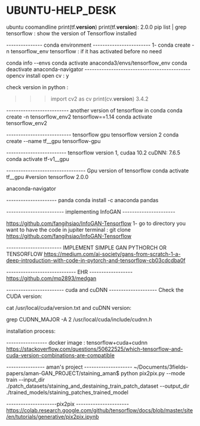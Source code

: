 # UBUNTU-HELP_DESK
ubuntu coomandline
print(tf.__version__)
print(tf.__version__): 2.0.0
pip list | grep tensorflow : show the version of Tensorflow installed


---------------  conda environment ------------------------
1- conda create -n tensorflow_env tensorflow : if it has activated before no need

conda info --envs
conda activate anaconda3/envs/tensorflow_env
conda deactivate
anaconda-navigator 
--------------------------------------------   opencv
install open cv  :  y

check version in python : 
>>> import cv2 as cv
>>> print(cv.__version__)
3.4.2

-------------------------- another version of tensorflow in conda
conda create -n tensorflow_env2 tensorflow==1.14
conda activate tensorflow_env2

---------------------------  tensorflow gpu  tensorflow version 2
conda create --name tf__gpu tensorflow-gpu

-------------------------  tensorflow version 1, cudaa 10.2 cuDNN: 7.6.5
conda activate tf-v1__gpu



---------------------------------  Gpu version of tensorflow
conda activate tf__gpu   #version tensorflow 2.0.0

anaconda-navigator 


---------------------  panda 
conda install -c anaconda pandas


------------------------  implementing InfoGAN ----------------------

https://github.com/fangihsiao/InfoGAN-Tensorflow
1- go to directory you want to have the code in jupiter terminal :
git clone https://github.com/fangihsiao/InfoGAN-Tensorflow

----------------------- IMPLEMENT SIMPLE GAN  PYTHORCH OR TENSORFLOW
https://medium.com/ai-society/gans-from-scratch-1-a-deep-introduction-with-code-in-pytorch-and-tensorflow-cb03cdcdba0f


-----------------------------  EHR ------------------
https://github.com/mp2893/medgan


------------------------ cuda and cuDNN --------------------
Check the CUDA version:

cat /usr/local/cuda/version.txt
and cuDNN version:

grep CUDNN_MAJOR -A 2 /usr/local/cuda/include/cudnn.h

installation process: 

----------------- docker image : tensorflow+cuda+cudnn
https://stackoverflow.com/questions/50622525/which-tensorflow-and-cuda-version-combinations-are-compatible

---------------- aman's project --------------------
~/Documents/3fields-papers/aman-GAN_PROJECT/staining_aman$ python pix2pix.py --mode train  --input_dir ./patch_datasets/staining_and_destaining_train_patch_dataset --output_dir ./trained_models/staining_patches_trained_model



---------------------pix2pix ----------------------
https://colab.research.google.com/github/tensorflow/docs/blob/master/site/en/tutorials/generative/pix2pix.ipynb


